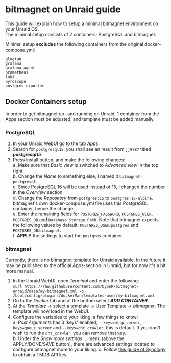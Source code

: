 # bitmagnet on Unraid guide

This guide will explain how to setup a minimal bitmagnet environment on your Unraid OS.  
The minimal setup consists of 2 containers; PostgreSQL and bitmagnet.  

Minimal setup **excludes** the following containers from the original docker-compose.yml:

```
gluetun  
grafana
grafana-agent
prometheus
loki
pyroscope
postgres-exporter
```

## Docker Containers setup

In order to get bitmagnet up- and running on Unraid, 1 container from the Apps section must be adjusted, and template must be added manually.

### PostgreSQL

1. In your Unraid WebUI go to the tab *Apps*.  
2. Search for `postgresql15`, you shall see an result from `jj9987` titled ***postgresql15***.  
3. Press install button, and make the following changes:  
   a. Make sure that *Basic view* is switched to *Advanced view* in the top right.  
   b. Change the *Name* to something else, I named it `bitmagnet-postgresql`.  
   c. Since PostgreSQL 16 will be used instead of 15, I changed the number in the *Overview* section.  
   d. Change the *Repository* from `postgres:15` to `postgres:16-alpine`. bitmagnet's own docker-compose.yml file uses this PostgreSQL container, hence the change.  
   e. Enter the remaining fields for `POSTGRES_PASSWORD`, `POSTGRES_USER`, `POSTGRES_DB` and `Database Storage Path`. Note that bitmagnet expects the following values by default: `POSTGRES_USER`:`postgres` and `POSTGRES_DB`:`bitmagnet`.  
   f. **APPLY** the settings to start the `postgres` container.  

### bitmagnet

Currently, there is no bitmagnet template for Unraid available. In the future it may be published to the official *Apps*-section in Unraid, but for now it's a bit more manual.

1. In the Unraid WebUI, open *Terminal* and enter the following:  
   `curl https://raw.githubusercontent.com/DyonR/bitmagnet-unraid/main/my-bitmagnet.xml -o /boot/config/plugins/dockerMan/templates-user/my-bitmagnet.xml`
2. Go to the *Docker* tab and at the bottom select ***ADD CONTAINER***.  
3. At the *Template* -> select a template -> User Template -> *bitmagnet*. The template will now load in the WebUI.  
4. Configure the variables to your liking, a few things to know:  
   a. *Post Arguments* has 3 'keys' enabled, `--keys=http_server`, `--keys=queue_server` and `--keys=dht_crawler`, this is default. If you don't wish to run the `dht_crawler`, you can remove that key.  
   b. Under the *Show more settings ...* menu (above the APPLY/DONE/SAVE button), there are advanced settings located to configure bitmagnet more to your liking.
   c. Follow [this guide of Synology](https://kb.synology.com/en-au/DSM/tutorial/How_to_apply_for_a_personal_API_key_to_get_video_info) to obtain a TMDB API key.
  
